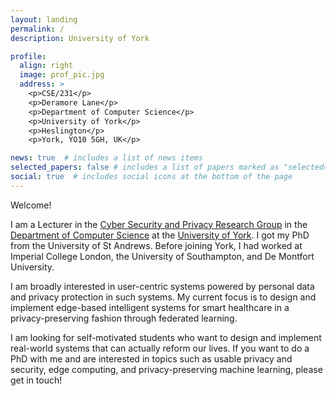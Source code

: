 ```yaml
---
layout: landing
permalink: /
description: University of York

profile:
  align: right
  image: prof_pic.jpg
  address: >
    <p>CSE/231</p>
    <p>Deramore Lane</p>
    <p>Department of Computer Science</p>
    <p>University of York</p>
    <p>Heslington</p>
    <p>York, YO10 5GH, UK</p>

news: true  # includes a list of news items
selected_papers: false # includes a list of papers marked as "selected={true}"
social: true  # includes social icons at the bottom of the page
---
```


Welcome!

I am a Lecturer in the [Cyber Security and Privacy Research
Group](https://www.cs.york.ac.uk/research/groups/cyber-security-and-privacy/) in
the [Department of Computer Science](https://www.cs.york.ac.uk/) at the
[University of York](https://www.york.ac.uk/). I got my PhD from the University
of St Andrews. Before joining York, I had worked at Imperial College London, the
University of Southampton, and De Montfort University.

I am broadly interested in user-centric systems powered by personal data and
privacy protection in such systems. My current focus is to design and implement
edge-based intelligent systems for smart healthcare in a privacy-preserving
fashion through federated learning.

I am looking for self-motivated students who want to design and implement
real-world systems that can actually reform our lives. If you want to do a PhD
with me and are interested in topics such as usable privacy and security, edge
computing, and privacy-preserving machine learning, please get in touch!